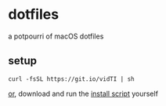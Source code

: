 # dotfiles

a potpourri of macOS dotfiles

## setup

    curl -fsSL https://git.io/vidTI | sh

[or][], download and run the [install script][] yourself

[or]: https://www.idontplaydarts.com/2016/04/detecting-curl-pipe-bash-server-side
[install script]: etc/install.sh
